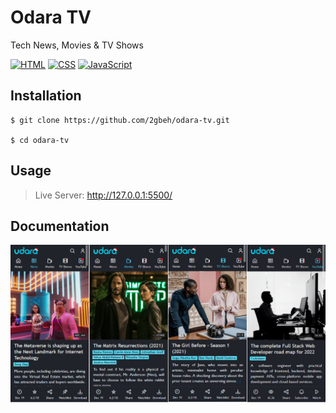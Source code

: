 # Odara TV

Tech News, Movies & TV Shows

[![HTML](https://img.shields.io/badge/HTML-5.x-e44d26.svg)](https://www.w3schools.com/html/default.asp)
[![CSS](https://img.shields.io/badge/CSS-3.x-264de4.svg)](https://www.w3schools.com/css/default.asp)
[![JavaScript](https://img.shields.io/badge/JavaScript-6.x-fade34.svg)](https://www.w3schools.com/js/default.asp)

## Installation

```
$ git clone https://github.com/2gbeh/odara-tv.git

$ cd odara-tv
```

## Usage

> Live Server: http://127.0.0.1:5500/

## Documentation

![Screenshot](./ui/screens.png)
